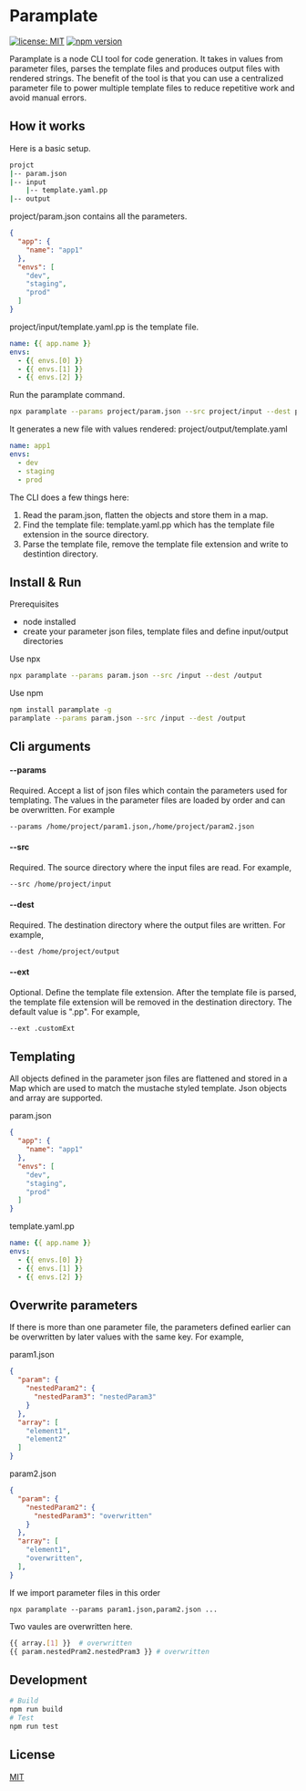 # Paramplate

[![license: MIT](https://img.shields.io/badge/license-MIT-orange.svg)](https://opensource.org/licenses/MIT)
[![npm version](https://img.shields.io/npm/v/paramplate.svg)](https://www.npmjs.com/package/paramplate)

Paramplate is a node CLI tool for code generation. It takes in values from parameter files, parses the template files and produces output files with rendered strings. The benefit of the tool is that you can use a centralized parameter file to power multiple template files to reduce repetitive work and avoid manual errors. 

## How it works
Here is a basic setup.

``` bash
projct
|-- param.json
|-- input
    |-- template.yaml.pp
|-- output
```

project/param.json contains all the parameters.
```json
{
  "app": {
    "name": "app1"
  },
  "envs": [
    "dev",
    "staging",
    "prod"
  ]
}
```

project/input/template.yaml.pp is the template file.
```yaml
name: {{ app.name }}
envs:
  - {{ envs.[0] }}
  - {{ envs.[1] }}
  - {{ envs.[2] }}
```

Run the paramplate command.

```bash
npx paramplate --params project/param.json --src project/input --dest project/output
```

It generates a new file with values rendered: project/output/template.yaml
```yaml
name: app1
envs:
  - dev
  - staging
  - prod
```

The CLI does a few things here:
1. Read the param.json, flatten the objects and store them in a map.
2. Find the template file: template.yaml.pp which has the template file extension in the source directory.
3. Parse the template file, remove the template file extension and write to destintion directory.


## Install & Run
Prerequisites
* node installed
* create your parameter json files, template files and define input/output directories

Use npx
```bash
npx paramplate --params param.json --src /input --dest /output
```

Use npm
```bash
npm install paramplate -g
paramplate --params param.json --src /input --dest /output
```

## Cli arguments

#### --params
Required. Accept a list of json files which contain the parameters used for templating. The values in the parameter files are loaded by order and can be overwritten. For example
```bash
--params /home/project/param1.json,/home/project/param2.json
```

#### --src
Required. The source directory where the input files are read. For example,
```bash
--src /home/project/input
```

#### --dest
Required. The destination directory where the output files are written.
For example,
```bash
--dest /home/project/output
```

#### --ext
Optional. Define the template file extension. After the template file is parsed, the template file extension will be removed in the destination directory. The default value is ".pp". For example,
```bash
--ext .customExt
```

## Templating
All objects defined in the parameter json files are flattened and stored in a Map which are used to match the mustache styled template. Json objects and array are supported.

param.json
```json
{
  "app": {
    "name": "app1"
  },
  "envs": [
    "dev",
    "staging",
    "prod"
  ]
}
```

template.yaml.pp
```yaml
name: {{ app.name }}
envs:
  - {{ envs.[0] }}
  - {{ envs.[1] }}
  - {{ envs.[2] }}
```

## Overwrite parameters
If there is more than one parameter file, the parameters defined earlier can be overwritten by later values with the same key. For example,

param1.json
```json
{
  "param": {
    "nestedParam2": {
      "nestedParam3": "nestedParam3"
    }
  },
  "array": [
    "element1",
    "element2"
  ]
}
```

param2.json
```json
{
  "param": {
    "nestedParam2": {
      "nestedParam3": "overwritten"
    }
  },
  "array": [
    "element1",
    "overwritten",
  ],
}
```

If we import parameter files in this order
```
npx paramplate --params param1.json,param2.json ...
```

Two vaules are overwritten here.
```bash
{{ array.[1] }}  # overwritten
{{ param.nestedPram2.nestedPram3 }} # overwritten
```

## Development
```bash
# Build
npm run build
# Test
npm run test
```

## License

[MIT](LICENSE.txt)